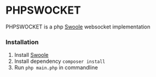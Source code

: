 # PHPSWOCKET
PHPSWOCKET is a php [Swoole](https://www.swoole.co.uk/) websocket implementation

### Installation
1. Install [Swoole](https://www.swoole.co.uk/) 
2. Install dependency `composer install`
3. Run `php main.php` in commandline

